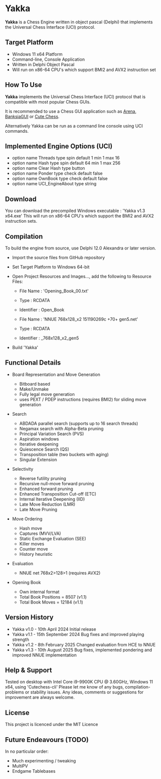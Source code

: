 # Yakka

**Yakka** is a Chess Engine written in object pascal (Delphi) that implements the Universal Chess Interface (UCI) protocol.

## Target Platform

  - Windows 11 x64 Platform
  - Command-line, Console Application
  - Written in Delphi Object Pascal
  - Will run on x86-64 CPU's which support BMI2 and AVX2 instruction set

## How To Use

**Yakka** implements the Universal Chess Interface (UCI) protocol that is compatible with most popular Chess GUIs. 
  
It is recommended to use a Chess GUI application such as [Arena](http://www.playwitharena.de/), [BanksiaGUI](https://banksiagui.com/) or [Cute Chess](https://cutechess.com/).
  
Alternatively Yakka can be run as a command line console using UCI commands.

## Implemented Engine Options (UCI)

  - option name Threads type spin default 1 min 1 max 16
  - option name Hash type spin default 64 min 1 max 256
  - option name Clear Hash type button
  - option name Ponder type check default false
  - option name OwnBook type check default false  
  - option name UCI_EngineAbout type string  

## Download

You can download the precompiled Windows executable : 'Yakka v1.3 x64.exe'
This will run on x86-64 CPU's which support the BMI2 and AVX2 instruction sets.  

## Compilation

To build the engine from source, use Delphi 12.0 Alexandra or later version.

  - Import the source files from GitHub repository
  - Set Target Platform to Windows 64-bit
  - Open Project Resources and Images..., add the following to Resource Files:  
  
	  - File Name : 'Opening_Book_00.txt'
	  - Type : RCDATA
	  - Identifier : Open_Book  
			  
	  - File Name : 'NNUE 768x128_x2 151190269c +70+ gen5.net'
	  - Type : RCDATA
	  - Identifier : \_768x128\_x2\_gen5
		
  - Build 'Yakka'

## Functional Details

* Board Representation and Move Generation

  - Bitboard based
  - Make/Unmake
  - Fully legal move generation
  - uses PEXT / PDEP instructions (requires BMI2) for sliding move generation

* Search

  - ABDADA parallel search (supports up to 16 search threads)
  - Negamax search with Alpha-Beta pruning
  - Principal Variation Search (PVS)
  - Aspiration windows
  - Iterative deepening
  - Quiescence Search (QS)
  - Transposition table (two buckets with aging)
  - Singular Extension

* Selectivity
 
  - Reverse futility pruning
  - Recursive null-move forward pruning
  - Enhanced forward pruning
  - Enhanced Transposition Cut-off (ETC)
  - Internal Iterative Deepening (IID)
  - Late Move Reduction (LMR)
  - Late Move Pruning 
 
* Move Ordering

  - Hash move
  - Captures (MVV/LVA)
  - Static Exchange Evaluation (SEE)
  - Killer moves 
  - Counter move
  - History heuristic  

* Evaluation

  - NNUE net 768x2>128>1 (requires AVX2)

* Opening Book

  - Own internal format
  - Total Book Positions = 8507 (v1.1)
  - Total Book Moves = 12184 (v1.1)  

## Version History

* Yakka v1.0 - 10th April 2024       Initial release
* Yakka v1.1 - 15th September 2024   Bug fixes and improved playing strength
* Yakka v1.2 -  8th February 2025    Changed evaluation from HCE to NNUE 
* Yakka v1.3 - 10th August 2025      Bug fixes, implemented pondering and improved NNUE implementation

## Help & Support

Tested on desktop with Intel Core i9-9900K CPU @ 3.60GHz, Windows 11 x64, using 'Cutechess-cli' 
Please let me know of any bugs, compilation-problems or stability issues.
Any ideas, comments or suggestions for improvement are always welcome.

##  License
 
This project is licenced under the MIT Licence

## Future Endeavours (TODO)

In no particular order:
  - Much experimenting / tweaking
  - MultiPV
  - Endgame Tablebases




 